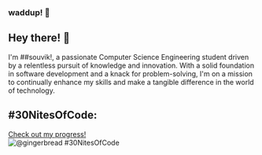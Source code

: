 ### waddup! 👋

## Hey there! 👋 
I'm ##souvik!, a passionate Computer Science Engineering student driven by a relentless pursuit of knowledge and innovation. With a solid foundation in software development and a knack for problem-solving, I'm on a mission to continually enhance my skills and make a tangible difference in the world of technology.


## #30NitesOfCode:
  [Check out my progress!](https://www.codedex.io/@gingerbread/30-nites-of-code)  
  ![@gingerbread #30NitesOfCode](https://www.codedex.io/api/petStatus?user=gingerbread)
<!--
**souvikdebbarma/souvikdebbarma** is a ✨ _special_ ✨ repository because its `README.md` (this file) appears on your GitHub profile.

Here are some ideas to get you started:

- 🔭 I’m currently working on ...
- 🌱 I’m currently learning ...
- 👯 I’m looking to collaborate on ...
- 🤔 I’m looking for help with ...
- 💬 Ask me about ...
- 📫 How to reach me: ...
- 😄 Pronouns: ...
- ⚡ Fun fact: ...
-->

